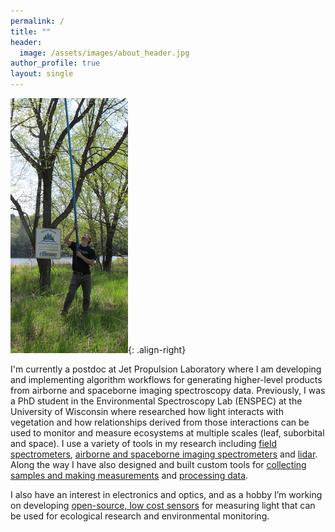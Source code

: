 ```yaml
---
permalink: /
title: ""
header:
  image: /assets/images/about_header.jpg
author_profile: true
layout: single
---
```


![](/assets/images/about_small.jpg){: .align-right}

I'm currently a postdoc at Jet Propulsion Laboratory where I am developing and implementing
algorithm workflows for generating higher-level products from airborne and spaceborne imaging spectroscopy data.
Previously, I was a PhD student in the Environmental Spectroscopy Lab (ENSPEC) at the University of Wisconsin
where researched how light interacts with vegetation and how relationships derived from those interactions can be used to monitor and measure
ecosystems at multiple scales (leaf, suborbital and space). I use a variety of tools in my research
including [field spectrometers](/research/#leaf-level-spectroscopy),
[airborne and spaceborne imaging spectrometers](/research/#imaging-spectroscopy)
and [lidar](/research/#lidar). Along the way I have also designed and built custom tools for
[collecting samples and making measurements](/research/#tools)
and [processing data](/research/#software).

I also have an interest in electronics and optics, and as a hobby I’m working on developing
[open-source, low cost sensors](/projects/) for measuring light that can be used for ecological research and
environmental monitoring.









